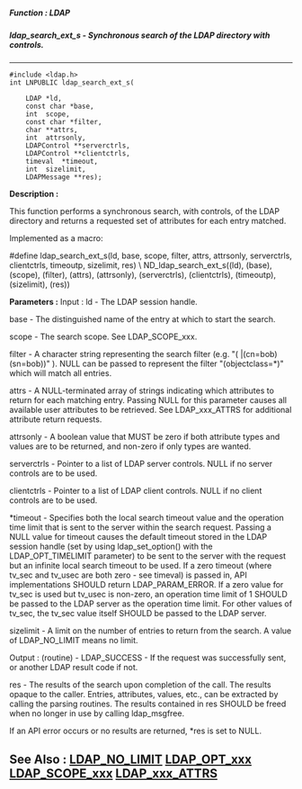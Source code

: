 ##### Function : LDAP
##### ldap_search_ext_s - Synchronous search of the LDAP directory with controls.
---
```
#include <ldap.h>
int LNPUBLIC ldap_search_ext_s(

	LDAP *ld,
	const char *base,
	int  scope,
	const char *filter,
	char **attrs,
	int  attrsonly,
	LDAPControl **serverctrls,
	LDAPControl **clientctrls,
	timeval  *timeout,
	int  sizelimit,
	LDAPMessage **res);
```
**Description :**

This function performs a synchronous search, with controls, of the LDAP 
directory and returns a requested set of attributes for each entry matched.

Implemented as a macro:

#define ldap_search_ext_s(ld, base, scope, filter, attrs, attrsonly, 
serverctrls, clientctrls, timeoutp, sizelimit, res) \ 
         ND_ldap_search_ext_s((ld), (base), (scope), (filter), (attrs), 
(attrsonly), (serverctrls), (clientctrls), (timeoutp), (sizelimit), (res))

**Parameters :**
Input :
ld  -  The LDAP session handle.

base  -  The distinguished name of the entry at which to start the search.

scope  -  The search scope.  See LDAP_SCOPE_xxx.

filter  -  A character string representing the search filter (e.g. "( |(cn=bob)(sn=bob))" ).  NULL can be passed to represent the filter "(objectclass=*)" which will match all entries.

attrs  -  A NULL-terminated array of strings indicating which attributes to return for each matching entry.  Passing NULL for this parameter causes all available user attributes to be retrieved.  See LDAP_xxx_ATTRS for additional attribute return requests.

attrsonly  -  A boolean value that MUST be zero if both attribute types and values are to be returned, and non-zero if only types are wanted.

serverctrls  -  Pointer to a list of LDAP server controls.  NULL if no server controls are to be used.

clientctrls  -  Pointer to a list of LDAP client controls.  NULL if no client controls are to be used.

*timeout  -  Specifies both the local search timeout value and the operation time limit that is sent to the server within the search request.  Passing a NULL value for timeout causes the default timeout stored in the LDAP session handle (set by using ldap_set_option() with the LDAP_OPT_TIMELIMIT parameter) to be sent to the server with the request but an infinite local search timeout to be used.  If a zero timeout (where tv_sec and tv_usec are both zero - see timeval) is passed in, API implementations SHOULD return LDAP_PARAM_ERROR.  If a zero value for tv_sec is used but tv_usec is non-zero, an operation time limit of 1 SHOULD be passed to the LDAP server as the operation time limit.  For other values of tv_sec, the tv_sec value itself SHOULD be passed to the LDAP server.

sizelimit  -  A limit on the number of entries to return from the search.  A value of LDAP_NO_LIMIT means no limit.

Output :
(routine)  -  LDAP_SUCCESS  - If the request was successfully sent, or another LDAP result code if not.


res  -  The results of the search upon completion of the call.  The results opaque to the caller.  Entries, attributes, values, etc., can be extracted by calling the parsing routines. The results contained in res SHOULD be freed when no longer in use by calling ldap_msgfree.  

If an API error occurs or no results are returned, *res is set to NULL.


**See Also :**
[LDAP_NO_LIMIT](/reference/Symb/LDAP_NO_LIMIT)
[LDAP_OPT_xxx](/reference/Symb/LDAP_OPT_xxx)
[LDAP_SCOPE_xxx](/reference/Symb/LDAP_SCOPE_xxx)
[LDAP_xxx_ATTRS](/reference/Symb/LDAP_xxx_ATTRS)
---
